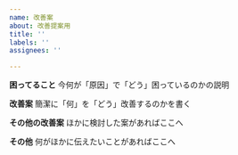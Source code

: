 ```yaml
---
name: 改善案
about: 改善提案用
title: ''
labels: ''
assignees: ''

---
```


**困ってること**
今何が「原因」で「どう」困っているのかの説明

**改善案**
簡潔に「何」を「どう」改善するのかを書く

**その他の改善案**
ほかに検討した案があればここへ

**その他**
何がほかに伝えたいことがあればここへ
